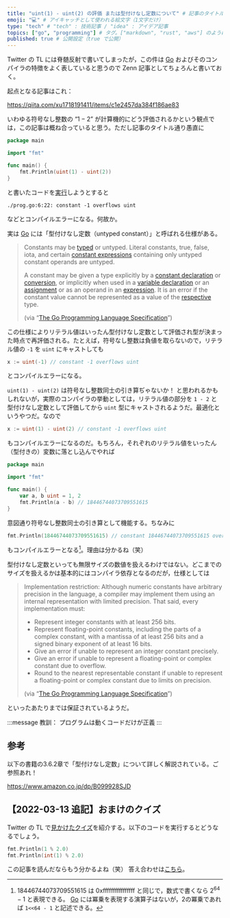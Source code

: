 ```yaml
---
title: "uint(1) - uint(2) の評価 または型付けなし定数について" # 記事のタイトル
emoji: "💻" # アイキャッチとして使われる絵文字（1文字だけ）
type: "tech" # "tech" : 技術記事 / "idea" : アイデア記事
topics: ["go", "programming"] # タグ。["markdown", "rust", "aws"] のように指定する
published: true # 公開設定（true で公開）
---
```


Twitter の TL には脊髄反射で書いてしまったが，この件は [Go] およびそのコンパイラの特徴をよく表していると思うので Zenn 記事としてちょろんと書いておく。

起点となる記事はこれ：

https://qiita.com/xu1718191411/items/c1e2457da384f186ae83

いわゆる符号なし整数の “$1-2$” が計算機的にどう評価されるかという観点では，この記事は概ね合っていると思う。ただし記事のタイトル通り愚直に

```go
package main

import "fmt"

func main() {
    fmt.Println(uint(1) - uint(2))
}
```

と書いたコードを[実行](https://play.golang.org/p/cfPxqIPfnY1)しようとすると

```
./prog.go:6:22: constant -1 overflows uint
```

などとコンパイルエラーになる。何故か。

実は [Go] には「型付けなし定数（untyped constant）」と呼ばれる仕様がある。

> Constants may be [typed](https://golang.org/ref/spec#Types) or untyped. Literal constants, true, false, iota, and certain [constant expressions](https://golang.org/ref/spec#Constant_expressions) containing only untyped constant operands are untyped. 
>
> A constant may be given a type explicitly by a [constant declaration](https://golang.org/ref/spec#Constant_declarations) or [conversion](https://golang.org/ref/spec#Conversions), or implicitly when used in a [variable declaration](https://golang.org/ref/spec#Variable_declarations) or an [assignment](https://golang.org/ref/spec#Assignments) or as an operand in an [expression](https://golang.org/ref/spec#Expressions). It is an error if the constant value cannot be represented as a value of the [respective](https://golang.org/ref/spec#Representability) type.
>
> (via “[The Go Programming Language Specification](https://golang.org/ref/spec)”)

この仕様によりリテラル値はいったん型付けなし定数として評価され型が決まった時点で再評価される。たとえば，符号なし整数は負値を取らないので，リテラル値の `-1` を `uint` にキャストしても

```go
x := uint(-1) // constant -1 overflows uint
```

とコンパイルエラーになる。

`uint(1) - uint(2)` は符号なし整数同士の引き算ぢゃないか！ と思われるかもしれないが，実際のコンパイラの挙動としては，リテラル値の部分を `1 - 2` と型付けなし定数として評価してから `uint` 型にキャストされるようだ。最適化というやつだ。なので

```go
x := uint(1) - uint(2) // constant -1 overflows uint
```

もコンパイルエラーになるのだ。もちろん，それぞれのリテラル値をいったん（型付きの）変数に落とし込んでやれば

```go
package main

import "fmt"

func main() {
    var a, b uint = 1, 2
    fmt.Println(a - b) // 18446744073709551615
}
```

意図通り符号なし整数同士の引き算として機能する。ちなみに

```go
fmt.Println(18446744073709551615) // constant 18446744073709551615 overflows int
```

もコンパイルエラーとなる[^max64]。理由は分かるね（笑）

[^max64]: 18446744073709551615 は 0xffffffffffffffff と同じで，数式で書くなら $2^{64}-1$ と表現できる。 [Go] には冪乗を表現する演算子はないが，2の冪乗であれば `1<<64 - 1` と記述できる。

型付けなし定数といっても無限サイズの数値を扱えるわけではない。どこまでのサイズを扱えるかは基本的にはコンパイラ依存となるのだが，仕様としては

> Implementation restriction: Although numeric constants have arbitrary precision in the language, a compiler may implement them using an internal representation with limited precision. That said, every implementation must: 
> 
> - Represent integer constants with at least 256 bits.
> - Represent floating-point constants, including the parts of a complex constant, with a mantissa of at least 256 bits and a signed binary exponent of at least 16 bits.
> - Give an error if unable to represent an integer constant precisely.
> - Give an error if unable to represent a floating-point or complex constant due to overflow.
> - Round to the nearest representable constant if unable to represent a floating-point or complex constant due to limits on precision.
>
> (via “[The Go Programming Language Specification](https://golang.org/ref/spec)”)

といったあたりまでは保証されているようだ。

:::message
教訓： プログラムは動くコードだけが正義
:::

## 参考

以下の書籍の3.6.2章で「型付けなし定数」について詳しく解説されている。ご参照あれ！

https://www.amazon.co.jp/dp/B099928SJD

## 【2022-03-13 追記】おまけのクイズ

Twitter の TL で[見かけたクイズ](https://twitter.com/hajimehoshi/status/1501595416730947586)を紹介する。以下のコードを実行するとどうなるでしょう。

```go
fmt.Println(1 % 2.0)
fmt.Println(int(1) % 2.0)
```

この記事を読んだならもう分かるよね（笑） 答え合わせは[こちら](https://go.dev/play/p/Y3rH2HJS3iT)。

[Go]: https://golang.org/ "The Go Programming Language"
<!-- eof -->
